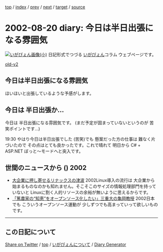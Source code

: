 [top](../index.html) 
 / [index](index.html) 
 / [prev](ig020819.html) 
 / [next](ig020821.html) 
 / [target](https://igapyon.github.io/diary/2002/ig020820.html) 
 / [source](https://github.com/igapyon/diary/blob/gh-pages/2002/ig020820.html.src.md) 

2002-08-20 diary: 今日は半日出張になる雰囲気
=====================================================================================================
[![いがぴょん画像(小)](https://igapyon.github.io/diary/images/iga200306s.jpg "いがぴょん")](https://igapyon.github.io/diary/memo/memoigapyon.html) 日記形式でつづる [いがぴょん](https://igapyon.github.io/diary/memo/memoigapyon.html)コラム ウェブページです。

[old-v2](ig020820-orig.html)

## 今日は半日出張になる雰囲気

ほいほいと出張しているような予感がします。


## 今日は 半日出張か…

今日は 半日出張になる雰囲気です。
(まだ予定が固まっていないというのが 苦笑ポイントです…)

19:30 やはり今日は半日出張でした (苦笑)でも 懸案だった方の仕事は 難なく片づいたので その点はとても良かったです。これで晴れて 明日から C# + ASP.NET ぼっと～モードへと突入です。

## 世間のニュースから () 2002

* [大企業に押し寄せるリナックスの津波](http://www.hotwired.co.jp/news/news/business/story/20020819102.html)  2002Linux導入の流行は 大企業から始まるものなのかも知れません。そこそこのサイズの情報処理部門を持っていないと Linuxに割く人的リソースの余裕が無いように思えるからです。
* [「篤農家の“知恵”をオープンソース化したい」三重大の亀岡教授](http://biztech.nikkeibp.co.jp/wcs/show/leaf?CID=onair/biztech/comp/201207)  2002日本でも こういうオープンソース運動が 少しずつでも高まっていって欲しいものです。

----------------------------------------------------------------------------------------------------

## この日記について

[Share on Twitter](https://twitter.com/intent/tweet?hashtags=igapyon%2Cdiary%2C%E3%81%84%E3%81%8C%E3%81%B4%E3%82%87%E3%82%93&text=%E4%BB%8A%E6%97%A5%E3%81%AF%E5%8D%8A%E6%97%A5%E5%87%BA%E5%BC%B5%E3%81%AB%E3%81%AA%E3%82%8B%E9%9B%B0%E5%9B%B2%E6%B0%97&url=https%3A%2F%2Figapyon.github.io%2Fdiary%2F2002%2Fig020820.html) / [top](../index.html) / [いがぴょんについて](https://igapyon.github.io/diary/memo/memoigapyon.html) / [Diary Generator](https://github.com/igapyon/igapyonv3)
